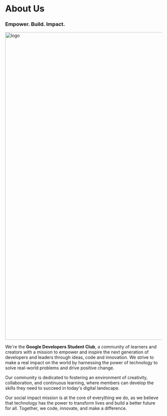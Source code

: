 # About Us
### Empower. Build. Impact.


<img width="990" alt="logo" src="https://user-images.githubusercontent.com/65449934/213941088-09b53dc8-6907-4eac-88aa-0cc56e3c98ce.png">

We're the **Google Developers Student Club**, a community of learners and creators with a mission to empower and inspire the next generation of developers and leaders through ideas, code and innovation. We strive to make a real impact on the world by harnessing the power of technology to solve real-world problems and drive positive change. 

Our community is dedicated to fostering an environment of creativity, collaboration, and continuous learning, where members can develop the skills they need to succeed in today's digital landscape. 

Our social impact mission is at the core of everything we do, as we believe that technology has the power to transform lives and build a better future for all. Together, we code, innovate, and make a difference.

